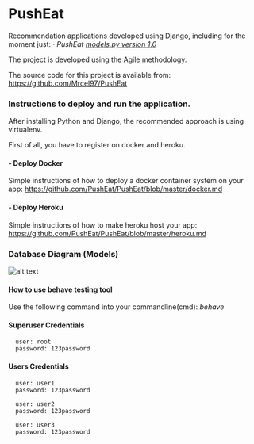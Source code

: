 # PushEat
Recommendation applications developed using Django, including for the moment just:
    *· PushEat [models.py version 1.0](food/models.py)*
    
The project is developed using the Agile methodology.

The source code for this project is available from: https://github.com/Mrcel97/PushEat   
### Instructions to deploy and run the application.
After installing Python and Django, the recommended approach is using virtualenv.

First of all, you have to register on docker and heroku.

#### - Deploy Docker
Simple instructions of how to deploy a docker container system on your app:
https://github.com/PushEat/PushEat/blob/master/docker.md

#### - Deploy Heroku
Simple instructions of how to make heroku host your app: 
https://github.com/PushEat/PushEat/blob/master/heroku.md

### Database Diagram (Models)

![alt text](media/DatabaseDiagram.png)

#### How to use behave testing tool
Use the following command into your commandline(cmd):
      *behave*
    
#### Superuser Credentials
      user: root
      password: 123password
      

#### Users Credentials
      user: user1
      password: 123password
      
      user: user2
      password: 123password
      
      user: user3
      password: 123password
